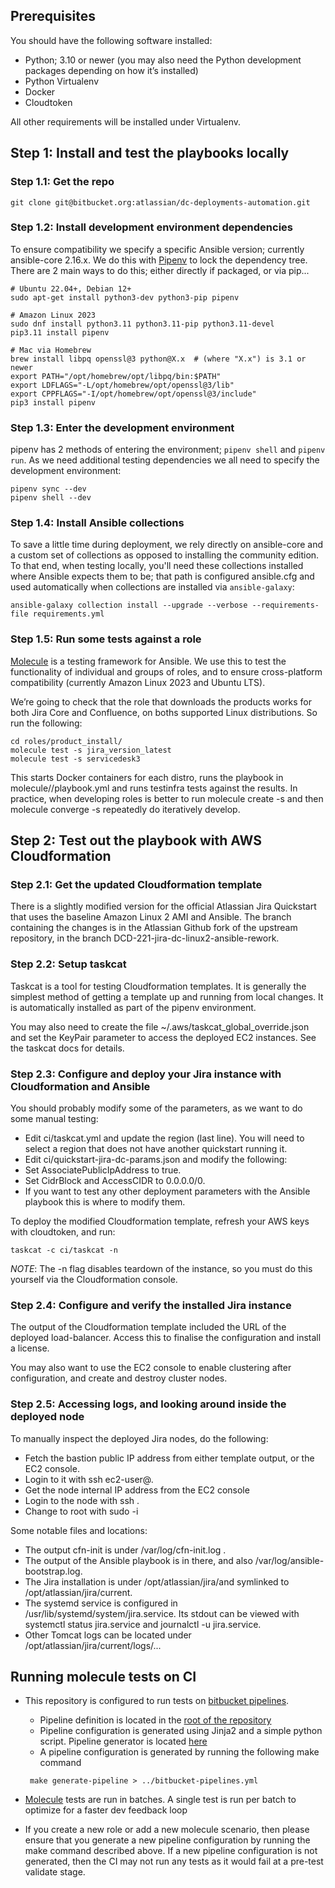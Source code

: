 ## Prerequisites

You should have the following software installed:
* Python; 3.10 or newer (you may also need the Python development packages depending on how it’s installed)
* Python Virtualenv
* Docker
* Cloudtoken

All other requirements will be installed under Virtualenv.

## Step 1: Install and test the playbooks locally

### Step 1.1: Get the repo

    git clone git@bitbucket.org:atlassian/dc-deployments-automation.git

### Step 1.2: Install development environment dependencies

To ensure compatibility we specify a specific Ansible version; currently
ansible-core 2.16.x. We do this with [Pipenv](https://docs.pipenv.org/) to lock
the dependency tree. There are 2 main ways to do this; either directly if
packaged, or via pip...

    # Ubuntu 22.04+, Debian 12+
    sudo apt-get install python3-dev python3-pip pipenv

    # Amazon Linux 2023
    sudo dnf install python3.11 python3.11-pip python3.11-devel
    pip3.11 install pipenv

    # Mac via Homebrew
    brew install libpq openssl@3 python@X.x  # (where "X.x") is 3.1 or newer
    export PATH="/opt/homebrew/opt/libpq/bin:$PATH"
    export LDFLAGS="-L/opt/homebrew/opt/openssl@3/lib"
    export CPPFLAGS="-I/opt/homebrew/opt/openssl@3/include"
    pip3 install pipenv

### Step 1.3: Enter the development environment

pipenv has 2 methods of entering the environment; `pipenv shell` and `pipenv
run`. As we need additional testing dependencies we all need to specify the
development environment:

    pipenv sync --dev
    pipenv shell --dev

### Step 1.4: Install Ansible collections

To save a little time during deployment, we rely directly on ansible-core and a
custom set of collections as opposed to installing the community edition. To that
end, when testing locally, you'll need these collections installed where Ansible
expects them to be; that path is configured ansible.cfg and used automatically
when collections are installed via `ansible-galaxy`:

    ansible-galaxy collection install --upgrade --verbose --requirements-file requirements.yml

### Step 1.5: Run some tests against a role

[Molecule](https://molecule.readthedocs.io/en/stable/) is a testing framework for
Ansible. We use this to test the functionality of individual and groups of roles,
and to ensure cross-platform compatibility (currently Amazon Linux 2023 and Ubuntu LTS).

We’re going to check that the role that downloads the products works for both
Jira Core and Confluence, on boths supported Linux distributions. So run the
following:

    cd roles/product_install/
    molecule test -s jira_version_latest
    molecule test -s servicedesk3

This starts Docker containers for each distro, runs the playbook in
molecule/<scenario>/playbook.yml and runs testinfra tests against the
results. In practice, when developing roles is better to run molecule create -s
<scenario> and then molecule converge -s <scenario> repeatedly do iteratively
develop.

## Step 2: Test out the playbook with AWS Cloudformation

### Step 2.1: Get the updated Cloudformation template

There is a slightly modified version for the official Atlassian Jira Quickstart
that uses the baseline Amazon Linux 2 AMI and Ansible. The branch containing the
changes is in the Atlassian Github fork of the upstream repository, in the
branch DCD-221-jira-dc-linux2-ansible-rework.

### Step 2.2: Setup taskcat

Taskcat is a tool for testing Cloudformation templates. It is generally the
simplest method of getting a template up and running from local changes. It is
automatically installed as part of the pipenv environment.

You may also need to create the file ~/.aws/taskcat_global_override.json and set
the KeyPair parameter to access the deployed EC2 instances. See the taskcat docs
for details.

### Step 2.3: Configure and deploy your Jira instance with Cloudformation and Ansible

You should probably modify some of the parameters, as we want to do some manual testing:

* Edit ci/taskcat.yml and update the region (last line). You will need to select
  a region that does not have another quickstart running it.
* Edit ci/quickstart-jira-dc-params.json and modify the following:
 * Set AssociatePublicIpAddress to true.
 * Set CidrBlock and AccessCIDR to 0.0.0.0/0.
 * If you want to test any other deployment parameters with the Ansible playbook
   this is where to modify them.

To deploy the modified Cloudformation template, refresh your AWS keys with
cloudtoken, and run:

    taskcat -c ci/taskcat -n

*NOTE*: The -n flag disables teardown of the instance, so you must do this yourself via
the Cloudformation console.

### Step 2.4: Configure and verify the installed Jira instance

The output of the Cloudformation template included the URL of the deployed
load-balancer. Access this to finalise the configuration and install a license.

You may also want to use the EC2 console to enable clustering after
configuration, and create and destroy cluster nodes.

### Step 2.5: Accessing logs, and looking around inside the deployed node

To manually inspect the deployed Jira nodes, do the following:

* Fetch the bastion public IP address from either template output, or the EC2
  console.
* Login to it with ssh ec2-user@<ip-address>.
* Get the node internal IP address from the EC2 console
* Login to the node with ssh <ip-address>.
* Change to root with sudo -i

Some notable files and locations:

* The output cfn-init is under /var/log/cfn-init.log .
* The output of the Ansible playbook is in there, and also
  /var/log/ansible-bootstrap.log.
* The Jira installation is under /opt/atlassian/jira/<version>and symlinked to
  /opt/atlassian/jira/current.
* The systemd service is configured in /usr/lib/systemd/system/jira.service. Its
  stdout can be viewed with systemctl status jira.service and journalctl -u
  jira.service.
* Other Tomcat logs can be located under /opt/atlassian/jira/current/logs/...

## Running molecule tests on CI
* This repository is configured to run tests on [bitbucket pipelines](https://bitbucket.org/atlassian/dc-deployments-automation/addon/pipelines/home).
    * Pipeline definition is located in the [root of the repository](https://bitbucket.org/atlassian/dc-deployments-automation/src/master/bitbucket-pipelines.yml)
    * Pipeline configuration is generated using Jinja2 and a simple python script. Pipeline generator is located [here](https://bitbucket.org/atlassian/dc-deployments-automation/src/master/pipeline_generator/)
    * A pipeline configuration is generated by running the following make command
    ```
     make generate-pipeline > ../bitbucket-pipelines.yml
    ```

* [Molecule](https://molecule.readthedocs.io/en/stable/) tests are run in batches. A single test is run per batch to optimize for a faster dev feedback loop

* If you create a new role or add a new molecule scenario, then please ensure that you generate a new pipeline configuration by running the make command described above. If a new pipeline configuration is not generated, then the CI may not run any tests as it would fail at a pre-test validate stage.